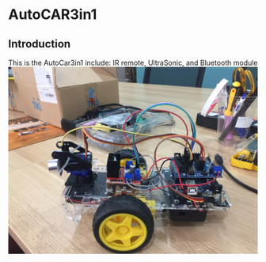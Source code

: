 # AutoCAR3in1
## Introduction
This is the AutoCar3in1 include: IR remote, UltraSonic, and Bluetooth module
![AutoCar3in1](https://github.com/Pxtri2156/AutoCAR3in1/blob/main/imgs/a8b9389afd9d3dc3648c.jpg)
